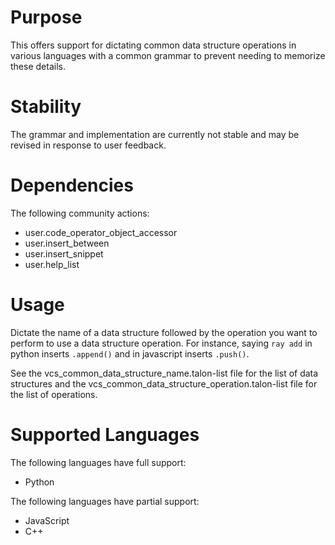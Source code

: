# Purpose

This offers support for dictating common data structure operations in various languages with a common grammar to prevent needing to memorize these details.

# Stability
The grammar and implementation are currently not stable and may be revised in response to user feedback.

# Dependencies
The following community actions:
- user.code_operator_object_accessor
- user.insert_between
- user.insert_snippet
- user.help_list

# Usage
Dictate the name of a data structure followed by the operation you want to perform to use a data structure operation. For instance, saying `ray add` in python inserts `.append()` and in javascript inserts `.push()`.

See the vcs_common_data_structure_name.talon-list file for the list of data structures and the vcs_common_data_structure_operation.talon-list file for the list of operations.

# Supported Languages
The following languages have full support:
- Python

The following languages have partial support:
- JavaScript
- C++